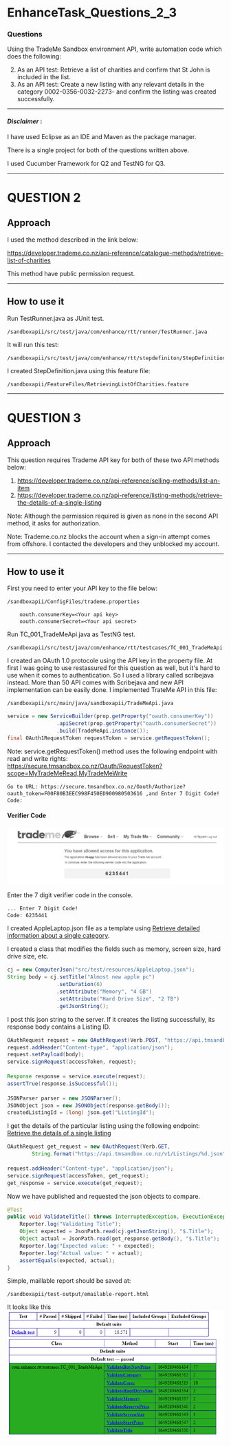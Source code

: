 # EnhanceTask_Questions_2_3

### Questions ###

Using the TradeMe Sandbox environment API, write automation code which does the following:

2. As an API test: Retrieve a list of charities and confirm that St John is included in the list.
3. As an API test: Create a new listing with any relevant details in the category 0002-0356-0032-2273-
and confirm the listing was created successfully.
 - - - -
#### *Disclaimer* : #### 

I have used  Eclipse as an IDE and  Maven as the package manager.

There is a single project for both of the questions written above.

I used Cucumber Framework for Q2 and TestNG for Q3.

- - - - 
# QUESTION 2

## Approach

I used the method described in the link below: 

https://developer.trademe.co.nz/api-reference/catalogue-methods/retrieve-list-of-charities 

This method have public permission request.

- - - -

## How to use it
Run TestRunner.java as JUnit test.

    /sandboxapii/src/test/java/com/enhance/rtt/runner/TestRunner.java

It will run this test:

    /sandboxapii/src/test/java/com/enhance/rtt/stepdefiniton/StepDefinition.java

I created StepDefinition.java using this feature file:

    /sandboxapii/FeatureFiles/RetrievingListOfCharities.feature

- - - - 
# QUESTION 3

## Approach

This question requires Trademe API key for both of these two API methods below:

1. https://developer.trademe.co.nz/api-reference/selling-methods/list-an-item
2. https://developer.trademe.co.nz/api-reference/listing-methods/retrieve-the-details-of-a-single-listing 

Note: Although the permission required is given as none in the second API method, it asks for authorization.

Note: Trademe.co.nz blocks the account when a sign-in attempt comes from offshore. I contacted the developers and they unblocked my account.

- - - -

## How to use it

First you need to enter your API key to the file below:

    /sandboxapii/ConfigFiles/trademe.properties

```
    oauth.consumerKey=<Your api key>
    oauth.consumerSecret=<Your api secret>
```
Run TC_001_TradeMeApi.java as TestNG test.

    /sandboxapii/src/test/java/com/enhance/rtt/testcases/TC_001_TradeMeApi.java


I created an OAuth 1.0 protocole using the API key in the property file. At first I was going to use restassured for this question as well, but it's hard to use when it comes to authentication. So I used a library called scribejava instead. More than 50 API comes with Scribejava and new API implementation can be easily done. I implemented TrateMe API in this file:

    /sandboxapii/src/main/java/sandboxapii/TradeMeApi.java

```java
service = new ServiceBuilder(prop.getProperty("oauth.consumerKey"))
                .apiSecret(prop.getProperty("oauth.consumerSecret"))
                .build(TradeMeApi.instance());
final OAuth1RequestToken requestToken = service.getRequestToken();
```
Note: service.getRequestToken() method uses the following endpoint with read and write rights: https://secure.tmsandbox.co.nz/Oauth/RequestToken?scope=MyTradeMeRead,MyTradeMeWrite

~~~
Go to URL: https://secure.tmsandbox.co.nz/Oauth/Authorize?oauth_token=F00F80B3EEC998F450ED900980503616 ,and Enter 7 Digit Code!
Code: 
~~~

#### Verifier Code
![picture alt](https://github.com/Rhinoffensive/EnhanceTask_2_3/blob/master/code.PNG?raw=true "Code")


Enter the 7 digit verifier code in the console.

~~~
... Enter 7 Digit Code!
Code: 6235441
~~~

I created AppleLaptop.json file as a template using [Retrieve detailed information about a single category](https://developer.trademe.co.nz/api-reference/catalogue-methods/retrieve-detailed-information-about-a-single-category).

I created a class that modifies the fields such as memory, screen size, hard drive size, etc.

```java
cj = new ComputerJson("src/test/resources/AppleLaptop.json");
String body = cj.setTitle("Almost new apple pc")
                .setDuration(6)
                .setAttribute("Memory", "4 GB")
                .setAttribute("Hard Drive Size", "2 TB")
                .getJsonString();

```
I post this json string to the server. If it creates the listing successfully, its response body contains a Listing ID.

```java
OAuthRequest request = new OAuthRequest(Verb.POST, "https://api.tmsandbox.co.nz/v1/Selling.json");
request.addHeader("Content-type", "application/json");
request.setPayload(body);
service.signRequest(accessToken, request);

Response response = service.execute(request);
assertTrue(response.isSuccessful());

JSONParser parser = new JSONParser();
JSONObject json = new JSONObject(response.getBody());
createdListingId = (long) json.get("ListingId");
```

I get the details of the particular listing using the following endpoint: [Retrieve the details of a single listing
](https://developer.trademe.co.nz/api-reference/listing-methods/retrieve-the-details-of-a-single-listing)

```java
OAuthRequest get_request = new OAuthRequest(Verb.GET,
        String.format("https://api.tmsandbox.co.nz/v1/Listings/%d.json", createdListingId));

request.addHeader("Content-type", "application/json");
service.signRequest(accessToken, get_request);
get_response = service.execute(get_request);
```

Now we have published and requested the json objects to compare.
```java
@Test
public void ValidateTitle() throws InterruptedException, ExecutionException, IOException {
	Reporter.log("Validating Title");
	Object expected = JsonPath.read(cj.getJsonString(), "$.Title");
	Object actual = JsonPath.read(get_response.getBody(), "$.Title");
	Reporter.log("Expected value: " + expected);
	Reporter.log("Actual value: " + actual);
	assertEquals(expected, actual);
}
```

Simple, maillable report should be saved at:
    
    /sandboxapii/test-output/emailable-report.html

It looks like this
![picture alt](https://github.com/Rhinoffensive/EnhanceTask_2_3/blob/master/report.PNG?raw=true "report")
